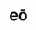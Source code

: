 ---
title: eō
meaning: to go
ch: [seven, fourteen, seventeen, f2, f]
pos: verb
inf: īre
conjugation: irregular
---